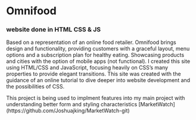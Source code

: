 # Omnifood
 ### website done in HTML CSS & JS
 <p>Based on a representation of an online food retailer. Omnifood brings design and functionality, providing customers with a graceful layout, menu options and a subscription plan for healthy eating. Showcasing products and cities with the option of mobile apps (not functional).
I created this site using HTML/CSS and JavaScript, focusing heavily on CSS’s many properties to provide elegant transitions. This site was created with the guidance of an online tutorial to dive deeper into website development and the possibilities of CSS.</p>
<p>This project is being used to implment features into my main project with understanding better form and styling characteristics [MarketWatch](https://github.com/Joshuajking/MarketWatch-git)</p>

 
